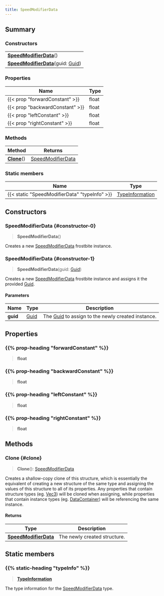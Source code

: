 ```yaml
---
title: SpeedModifierData
---
```


## Summary

### Constructors

|  |
| --- |
| **[SpeedModifierData](#constructor-0)**() |
| **[SpeedModifierData](#constructor-1)**(guid: [Guid](/vext/ref/shared/type/guid)) |

### Properties

| Name | Type |
| ---- | ---- |
| {{< prop "forwardConstant" >}} | float |
| {{< prop "backwardConstant" >}} | float |
| {{< prop "leftConstant" >}} | float |
| {{< prop "rightConstant" >}} | float |

### Methods

| Method | Returns |
| ------ | ------- |
| **[Clone](#clone)**() | [SpeedModifierData](/vext/ref/fb/speedmodifierdata) |

### Static members

| Name | Type |
| ---- | ---- |
| {{< static "SpeedModifierData" "typeInfo" >}} | [TypeInformation](/vext/ref/shared/type/typeinformation) |

## Constructors

### SpeedModifierData {#constructor-0}

> **SpeedModifierData**()

Creates a new [SpeedModifierData](/vext/ref/fb/speedmodifierdata) frostbite instance.

### SpeedModifierData {#constructor-1}

> **SpeedModifierData**(guid: [Guid](/vext/ref/shared/type/guid))

Creates a new [SpeedModifierData](/vext/ref/fb/speedmodifierdata) frostbite instance and assigns it the provided [Guid](/vext/ref/shared/type/guid).

#### Parameters

| Name | Type | Description |
| ---- | ---- | ----------- |
| **guid** | [Guid](/vext/ref/shared/type/guid) | The [Guid](/vext/ref/shared/type/guid) to assign to the newly created instance. |

## Properties

### {{% prop-heading "forwardConstant" %}}

> **float**

### {{% prop-heading "backwardConstant" %}}

> **float**

### {{% prop-heading "leftConstant" %}}

> **float**

### {{% prop-heading "rightConstant" %}}

> **float**

## Methods

### Clone {#clone}

> **Clone**(): [SpeedModifierData](/vext/ref/fb/speedmodifierdata)

Creates a shallow-copy clone of this structure, which is essentially the equivalent of creating a new structure of the same type and assigning the values of this structure to all of its properties. Any properties that contain structure types (eg. [Vec3](/vext/ref/shared/type/vec3)) will be cloned when assigning, while properties that contain instance types (eg. [DataContainer](/vext/ref/shared/type/datacontainer)) will be referencing the same instance.

#### Returns

| Type | Description |
| ---- | ----------- |
| **[SpeedModifierData](/vext/ref/fb/speedmodifierdata)** | The newly created structure. |

## Static members

### {{% static-heading "typeInfo" %}}

> **[TypeInformation](/vext/ref/shared/type/typeinformation)**

The type information for the [SpeedModifierData](/vext/ref/fb/speedmodifierdata) type.

